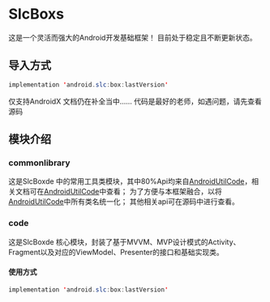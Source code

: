 # SlcBoxs
这是一个灵活而强大的Android开发基础框架！
目前处于稳定且不断更新状态。
## 导入方式
````java
implementation 'android.slc:box:lastVersion'
````
仅支持AndroidX
文档仍在补全当中…… 代码是最好的老师，如遇问题，请先查看源码
## 模块介绍
### commonlibrary
这是SlcBoxde 中的常用工具类模块，其中80%Api均来自[AndroidUtilCode](https://github.com/Blankj/AndroidUtilCode "AndroidUtilCode")，相关文档可在[AndroidUtilCode](https://github.com/Blankj/AndroidUtilCode "AndroidUtilCode")中查看；
为了方便与本框架融合，以将[AndroidUtilCode](https://github.com/Blankj/AndroidUtilCode "AndroidUtilCode")中所有类名统一化；
其他相关api可在源码中进行查看。
### code
这是SlcBoxde 核心模块，封装了基于MVVM、MVP设计模式的Activity、Fragment以及对应的ViewModel、Presenter的接口和基础实现类。
#### 使用方式
````java
implementation 'android.slc:box:lastVersion'
````